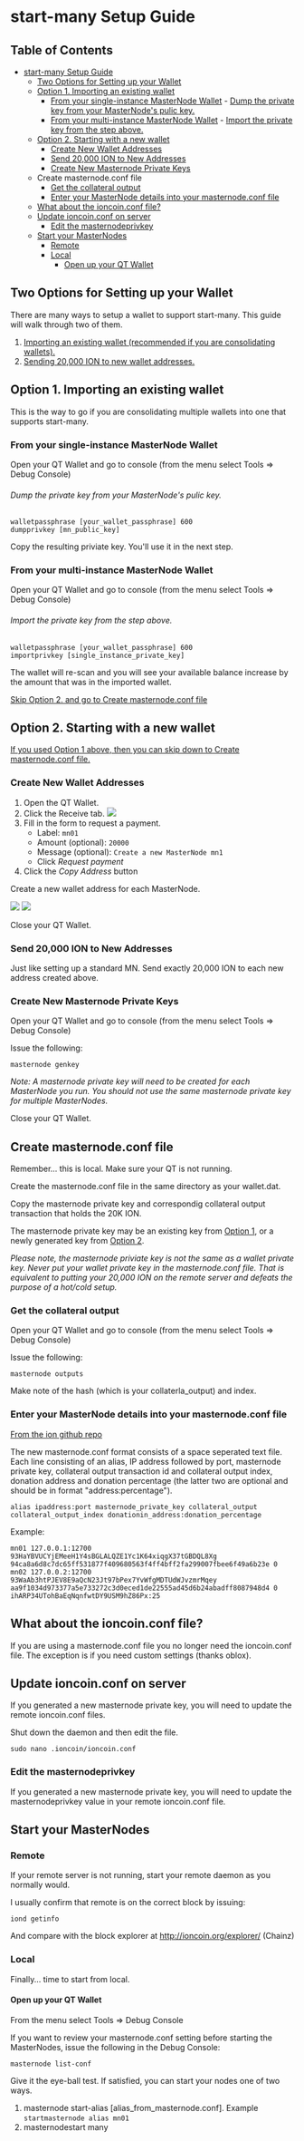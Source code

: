 # start-many Setup Guide

Table of Contents
-----------------
- [start-many Setup Guide](#start-many-setup-guide)
    - [Two Options for Setting up your Wallet](#two-options-for-setting-up-your-wallet)
    - [Option 1. Importing an existing wallet](#option-1-importing-an-existing-wallet)
        - [From your single-instance MasterNode Wallet](#from-your-single-instance-masternode-wallet)
                    - [Dump the private key from your MasterNode's pulic key.](#dump-the-private-key-from-your-masternodes-pulic-key)
        - [From your multi-instance MasterNode Wallet](#from-your-multi-instance-masternode-wallet)
                    - [Import the private key from the step above.](#import-the-private-key-from-the-step-above)
    - [Option 2. Starting with a new wallet](#option-2-starting-with-a-new-wallet)
        - [Create New Wallet Addresses](#create-new-wallet-addresses)
        - [Send 20,000 ION to New Addresses](#send-20000-ion-to-new-addresses)
        - [Create New Masternode Private Keys](#create-new-masternode-private-keys)
    - [<a name="masternodeconf"></a>Create masternode.conf file](#a-name%22masternodeconf%22acreate-masternodeconf-file)
        - [Get the collateral output](#get-the-collateral-output)
        - [Enter your MasterNode details into your masternode.conf file](#enter-your-masternode-details-into-your-masternodeconf-file)
    - [What about the ioncoin.conf file?](#what-about-the-ioncoinconf-file)
    - [Update ioncoin.conf on server](#update-ioncoinconf-on-server)
        - [Edit the masternodeprivkey](#edit-the-masternodeprivkey)
    - [Start your MasterNodes](#start-your-masternodes)
        - [Remote](#remote)
        - [Local](#local)
            - [Open up your QT Wallet](#open-up-your-qt-wallet)

## Two Options for Setting up your Wallet
There are many ways to setup a wallet to support start-many. This guide will walk through two of them.

1. [Importing an existing wallet (recommended if you are consolidating wallets).](#option-1-importing-an-existing-wallet)
2. [Sending 20,000 ION to new wallet addresses.](#option-2-starting-with-a-new-wallet)

## Option 1. Importing an existing wallet

This is the way to go if you are consolidating multiple wallets into one that supports start-many. 

### From your single-instance MasterNode Wallet

Open your QT Wallet and go to console (from the menu select Tools => Debug Console)

###### Dump the private key from your MasterNode's pulic key.

```
walletpassphrase [your_wallet_passphrase] 600
dumpprivkey [mn_public_key]
```

Copy the resulting priviate key. You'll use it in the next step.

### From your multi-instance MasterNode Wallet

Open your QT Wallet and go to console (from the menu select Tools => Debug Console)

###### Import the private key from the step above.

```
walletpassphrase [your_wallet_passphrase] 600
importprivkey [single_instance_private_key]
```

The wallet will re-scan and you will see your available balance increase by the amount that was in the imported wallet.

[Skip Option 2. and go to Create masternode.conf file](#masternodeconf)

## Option 2. Starting with a new wallet
[If you used Option 1 above, then you can skip down to Create masternode.conf file.](#masternodeconf)

### Create New Wallet Addresses

1. Open the QT Wallet.
2. Click the Receive tab. 
   ![](https://raw.githubusercontent.com/wiki/ioncoincore/ion/assets/images/sources/receive-3.1.0.png)
3. Fill in the form to request a payment.
    * Label: `mn01`
    * Amount (optional): `20000`
    * Message (optional): `Create a new MasterNode mn1`
    * Click *Request payment*
4. Click the *Copy Address* button

Create a new wallet address for each MasterNode.

![](https://raw.githubusercontent.com/wiki/ioncoincore/ion/assets/images/sources/request-payment-mn1.png)
![](https://raw.githubusercontent.com/wiki/ioncoincore/ion/assets/images/sources/request-payment-mn1-paymentinfo.png)

Close your QT Wallet.

### Send 20,000 ION to New Addresses

Just like setting up a standard MN. Send exactly 20,000 ION to each new address created above.

### Create New Masternode Private Keys

Open your QT Wallet and go to console (from the menu select Tools => Debug Console)

Issue the following:

```masternode genkey```

*Note: A masternode private key will need to be created for each MasterNode you run. You should not use the same masternode private key for multiple MasterNodes.*

Close your QT Wallet.

## <a name="masternodeconf"></a>Create masternode.conf file

Remember... this is local. Make sure your QT is not running.

Create the masternode.conf file in the same directory as your wallet.dat.

Copy the masternode private key and correspondig collateral output transaction that holds the 20K ION.

The masternode private key may be an existing key from [Option 1](#option-1-importing-an-existing-wallet), or a newly generated key from [Option 2](#option-2-starting-with-a-new-wallet). 

*Please note, the masternode priviate key is not the same as a wallet private key. Never put your wallet private key in the masternode.conf file. That is equivalent to putting your 20,000 ION on the remote server and defeats the purpose of a hot/cold setup.*

### Get the collateral output

Open your QT Wallet and go to console (from the menu select Tools => Debug Console)

Issue the following:

```masternode outputs```

Make note of the hash (which is your collaterla_output) and index.

### Enter your MasterNode details into your masternode.conf file
[From the ion github repo](masternode_conf.md)

The new masternode.conf format consists of a space seperated text file. Each line consisting of an alias, IP address followed by port, masternode private key, collateral output transaction id and collateral output index, donation address and donation percentage (the latter two are optional and should be in format "address:percentage").

```
alias ipaddress:port masternode_private_key collateral_output collateral_output_index donationin_address:donation_percentage
```



Example:

```
mn01 127.0.0.1:12700 93HaYBVUCYjEMeeH1Y4sBGLALQZE1Yc1K64xiqgX37tGBDQL8Xg 94ca8a6d8c7dc65ff531877f409680563f4ff4bff2fa299007fbee6f49a6b23e 0
mn02 127.0.0.2:12700 93WaAb3htPJEV8E9aQcN23Jt97bPex7YvWfgMDTUdWJvzmrMqey aa9f1034d973377a5e733272c3d0eced1de22555ad45d6b24abadff8087948d4 0 ihARP34UTohBaEqNqnfwtDY9USM9hZ86Px:25
```

## What about the ioncoin.conf file?

If you are using a masternode.conf file you no longer need the ioncoin.conf file. The exception is if you need custom settings (thanks oblox). 

## Update ioncoin.conf on server

If you generated a new masternode private key, you will need to update the remote ioncoin.conf files.

Shut down the daemon and then edit the file.

```sudo nano .ioncoin/ioncoin.conf```

### Edit the masternodeprivkey
If you generated a new masternode private key, you will need to update the masternodeprivkey value in your remote ioncoin.conf file.

## Start your MasterNodes

### Remote

If your remote server is not running, start your remote daemon as you normally would. 

I usually confirm that remote is on the correct block by issuing:

```iond getinfo```

And compare with the block explorer at http://ioncoin.org/explorer/ (Chainz)

### Local

Finally... time to start from local.

#### Open up your QT Wallet

From the menu select Tools => Debug Console

If you want to review your masternode.conf setting before starting the MasterNodes, issue the following in the Debug Console:

```masternode list-conf```

Give it the eye-ball test. If satisfied, you can start your nodes one of two ways.

1. masternode start-alias [alias_from_masternode.conf]. Example ```startmasternode alias mn01```
2. masternodestart many
